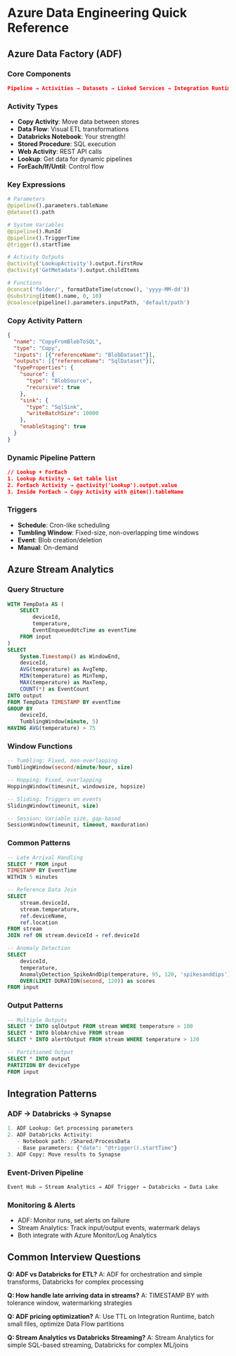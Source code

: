 # Azure Data Engineering Quick Reference

## Azure Data Factory (ADF)

### Core Components
```json
Pipeline → Activities → Datasets → Linked Services → Integration Runtime
```

### Activity Types
- **Copy Activity**: Move data between stores
- **Data Flow**: Visual ETL transformations
- **Databricks Notebook**: Your strength!
- **Stored Procedure**: SQL execution
- **Web Activity**: REST API calls
- **Lookup**: Get data for dynamic pipelines
- **ForEach/If/Until**: Control flow

### Key Expressions
```python
# Parameters
@pipeline().parameters.tableName
@dataset().path

# System Variables  
@pipeline().RunId
@pipeline().TriggerTime
@trigger().startTime

# Activity Outputs
@activity('LookupActivity').output.firstRow
@activity('GetMetadata').output.childItems

# Functions
@concat('folder/', formatDateTime(utcnow(), 'yyyy-MM-dd'))
@substring(item().name, 0, 10)
@coalesce(pipeline().parameters.inputPath, 'default/path')
```

### Copy Activity Pattern
```json
{
  "name": "CopyFromBlobToSQL",
  "type": "Copy",
  "inputs": [{"referenceName": "BlobDataset"}],
  "outputs": [{"referenceName": "SqlDataset"}],
  "typeProperties": {
    "source": {
      "type": "BlobSource",
      "recursive": true
    },
    "sink": {
      "type": "SqlSink",
      "writeBatchSize": 10000
    },
    "enableStaging": true
  }
}
```

### Dynamic Pipeline Pattern
```json
// Lookup + ForEach
1. Lookup Activity → Get table list
2. ForEach Activity → @activity('Lookup').output.value
3. Inside ForEach → Copy Activity with @item().tableName
```

### Triggers
- **Schedule**: Cron-like scheduling
- **Tumbling Window**: Fixed-size, non-overlapping time windows
- **Event**: Blob creation/deletion
- **Manual**: On-demand

## Azure Stream Analytics

### Query Structure
```sql
WITH TempData AS (
    SELECT 
        deviceId,
        temperature,
        EventEnqueuedUtcTime as eventTime
    FROM input
)
SELECT 
    System.Timestamp() as WindowEnd,
    deviceId,
    AVG(temperature) as AvgTemp,
    MIN(temperature) as MinTemp,
    MAX(temperature) as MaxTemp,
    COUNT(*) as EventCount
INTO output
FROM TempData TIMESTAMP BY eventTime
GROUP BY 
    deviceId, 
    TumblingWindow(minute, 5)
HAVING AVG(temperature) > 75
```

### Window Functions
```sql
-- Tumbling: Fixed, non-overlapping
TumblingWindow(second/minute/hour, size)

-- Hopping: Fixed, overlapping  
HoppingWindow(timeunit, windowsize, hopsize)

-- Sliding: Triggers on events
SlidingWindow(timeunit, size)

-- Session: Variable size, gap-based
SessionWindow(timeunit, timeout, maxduration)
```

### Common Patterns
```sql
-- Late Arrival Handling
SELECT * FROM input 
TIMESTAMP BY EventTime 
WITHIN 5 minutes

-- Reference Data Join
SELECT 
    stream.deviceId,
    stream.temperature,
    ref.deviceName,
    ref.location
FROM stream
JOIN ref ON stream.deviceId = ref.deviceId

-- Anomaly Detection
SELECT 
    deviceId,
    temperature,
    AnomalyDetection_SpikeAndDip(temperature, 95, 120, 'spikesanddips')
    OVER(LIMIT DURATION(second, 120)) as scores
FROM input
```

### Output Patterns
```sql
-- Multiple Outputs
SELECT * INTO sqlOutput FROM stream WHERE temperature > 100
SELECT * INTO blobArchive FROM stream
SELECT * INTO alertOutput FROM stream WHERE temperature > 120

-- Partitioned Output
SELECT * INTO output 
PARTITION BY deviceType
FROM input
```

## Integration Patterns

### ADF → Databricks → Synapse
```python
1. ADF Lookup: Get processing parameters
2. ADF Databricks Activity: 
   - Notebook path: /Shared/ProcessData
   - Base parameters: {"date": "@trigger().startTime"}
3. ADF Copy: Move results to Synapse
```

### Event-Driven Pipeline
```python
Event Hub → Stream Analytics → ADF Trigger → Databricks → Data Lake
```

### Monitoring & Alerts
- ADF: Monitor runs, set alerts on failure
- Stream Analytics: Track input/output events, watermark delays
- Both integrate with Azure Monitor/Log Analytics

## Common Interview Questions

**Q: ADF vs Databricks for ETL?**
A: ADF for orchestration and simple transforms, Databricks for complex processing

**Q: How handle late arriving data in streams?**
A: TIMESTAMP BY with tolerance window, watermarking strategies

**Q: ADF pricing optimization?**
A: Use TTL on Integration Runtime, batch small files, optimize Data Flow partitions

**Q: Stream Analytics vs Databricks Streaming?**
A: Stream Analytics for simple SQL-based streaming, Databricks for complex ML/joins